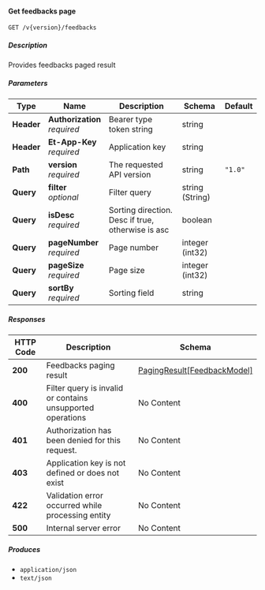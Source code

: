
<a name="internalfeedbacks_getactionspage"></a>
#### Get feedbacks page
```
GET /v{version}/feedbacks
```


##### Description
Provides feedbacks paged result


##### Parameters

|Type|Name|Description|Schema|Default|
|---|---|---|---|---|
|**Header**|**Authorization**  <br>*required*|Bearer type token string|string||
|**Header**|**Et-App-Key**  <br>*required*|Application key|string||
|**Path**|**version**  <br>*required*|The requested API version|string|`"1.0"`|
|**Query**|**filter**  <br>*optional*|Filter query|string (String)||
|**Query**|**isDesc**  <br>*required*|Sorting direction. Desc if true, otherwise is asc|boolean||
|**Query**|**pageNumber**  <br>*required*|Page number|integer (int32)||
|**Query**|**pageSize**  <br>*required*|Page size|integer (int32)||
|**Query**|**sortBy**  <br>*required*|Sorting field|string||


##### Responses

|HTTP Code|Description|Schema|
|---|---|---|
|**200**|Feedbacks paging result|[PagingResult[FeedbackModel]](#pagingresult-feedbackmodel)|
|**400**|Filter query is invalid or contains unsupported operations|No Content|
|**401**|Authorization has been denied for this request.|No Content|
|**403**|Application key is not defined or does not exist|No Content|
|**422**|Validation error occurred while processing entity|No Content|
|**500**|Internal server error|No Content|


##### Produces

* `application/json`
* `text/json`




